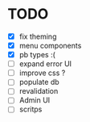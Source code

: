 # TODO

- [X] fix theming
- [X] menu components
- [X] pb types :(
- [ ] expand error UI
- [ ] improve css ?
- [ ] populate db
- [ ] revalidation
- [ ] Admin UI
- [ ] scritps 